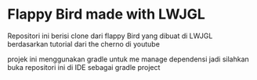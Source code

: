 # Flappy Bird made with LWJGL


Repositori ini berisi clone dari flappy Bird
yang dibuat di LWJGL berdasarkan tutorial dari the cherno di youtube

projek ini menggunakan gradle untuk me manage dependensi jadi silahkan
buka repositori ini di IDE sebagai gradle project
